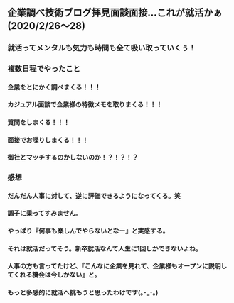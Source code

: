 ## 企業調べ技術ブログ拝見面談面接...これが就活かぁ (2020/2/26〜28)

### 就活ってメンタルも気力も時間も全て吸い取っていくぅ！

### 複数日程でやったこと
#### 企業をとにかく調べまくる！！！
#### カジュアル面談で企業様の特徴メモを取りまくる！！！
#### 質問をしまくる！！！
#### 面接でお喋りしまくる！！！
#### 御社とマッチするのかしないのか！？！？！？

### 感想
#### だんだん人事に対して、逆に評価できるようになってくる。笑
#### 調子に乗ってすみません。
#### やっぱり『何事も楽しんでやらないとなー』と実感する。
#### それは就活だってそう。新卒就活なんて人生に1回しかできないよね。
#### 人事の方も言ってたけど、『こんなに企業を見れて、企業様もオープンに説明してくれる機会は今しかない』と。
#### もっと多感的に就活へ挑もうと思ったわけです(｡･_･｡)